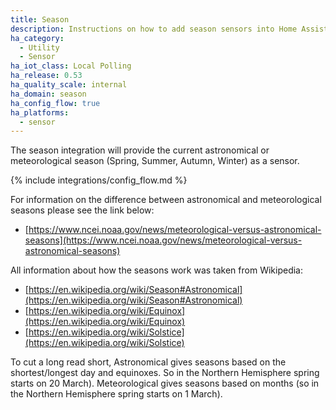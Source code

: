 ```yaml
---
title: Season
description: Instructions on how to add season sensors into Home Assistant.
ha_category:
  - Utility
  - Sensor
ha_iot_class: Local Polling
ha_release: 0.53
ha_quality_scale: internal
ha_domain: season
ha_config_flow: true
ha_platforms:
  - sensor
---
```


The season integration will provide the current astronomical or meteorological season (Spring, Summer, Autumn, Winter)
as a sensor.

{% include integrations/config_flow.md %}

For information on the difference between astronomical and meteorological seasons please see the link below:

- [https://www.ncei.noaa.gov/news/meteorological-versus-astronomical-seasons](https://www.ncei.noaa.gov/news/meteorological-versus-astronomical-seasons)

All information about how the seasons work was taken from Wikipedia:

- [https://en.wikipedia.org/wiki/Season#Astronomical](https://en.wikipedia.org/wiki/Season#Astronomical)
- [https://en.wikipedia.org/wiki/Equinox](https://en.wikipedia.org/wiki/Equinox)
- [https://en.wikipedia.org/wiki/Solstice](https://en.wikipedia.org/wiki/Solstice)

To cut a long read short, Astronomical gives seasons based on the shortest/longest day and equinoxes. So in the Northern Hemisphere spring starts on 20 March). Meteorological gives seasons based on months (so in the Northern Hemisphere spring starts on 1 March).
